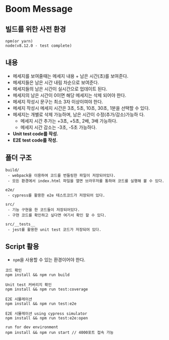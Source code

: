 # Boom Message

## 빌드를 위한 사전 환경
```
npm(or yarn)
node(v8.12.0 - test complete)
```

## 내용
- 메세지를 보여줄때는 메세지 내용 + 남은 시간(초)를 보여준다.
- 메세지들은 남은 시간 내림 차순으로 보여준다.
- 메세지들의 남은 시간이 실시간으로 업데이트 된다.
- 메세지의 남은 시간이 0이면 해당 메세지는 삭제 되어야 한다.
- 메세지 작성시 문구는 최소 3자 이상이여야 한다.
- 메세지 작성시 메세지 시간은 3초, 5초, 10초, 30초, 1분을 선택할
수 있다.
- 메세지는 개별로 삭제 가능하며, 남은 시간이 수정(추가/감소)가능하
다.
  - 메세지 시간 추가는 +3초, +5초, 2배, 3배 가능하다. 
  - 메세지 시간 감소는 -3초, -5초 가능하다.
- **Unit test code를 작성.**
- **E2E test code를 작성.**


## 폴더 구조
```
build/
 - webpack을 이용하여 코드를 번들링한 파일이 저장되어있다.
 - 모든 환경에서 index.html 파일을 열면 브라우저를 통하여 코드를 실행해 볼 수 있다.

e2e/
 - cypress를 활용한 e2e 테스트코드가 저장되어 있다.

src/
 - 기능 구현을 한 코드들이 저장되어있다.
 - 구현 코드를 확인하고 싶다면 여기서 확인 할 수 있다.
 
src/__tests__
 - jest를 활용한 unit test 코드가 저장되어 있다.
```

## Script 활용
- `npm`을 사용할 수 있는 환경이어야 한다.

```
코드 확인
npm install && npm run build

Unit test 커버리지 확인
npm install && npm run test:coverage

E2E 시뮬레이션 
npm install && npm run test:e2e

E2E 시뮬레이션 using cypress simulator
npm install && npm run test:e2e:open

run for dev environment
npm install && npm run start // 4000포트 접속 가능
```

